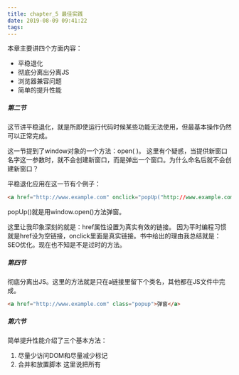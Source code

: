 ```yaml
---
title: chapter_5 最佳实践
date: 2019-08-09 09:41:22
tags:
---
```

本章主要讲四个方面内容：

* 平稳退化
* 彻底分离出分离JS
* 浏览器兼容问题
* 简单的提升性能

##### 第二节
这节讲平稳退化，就是所即使运行代码时候某些功能无法使用，但最基本操作仍然可以正常完成。

这一节提到了window对象的一个方法：open( )。
这里有个疑惑，当提供新窗口名字这一参数时，就不会创建新窗口，而是弹出一个窗口。为什么命名后就不会创建新窗口？

平稳退化应用在这一节有个例子：
```html
<a href="http://www.example.com" onclick="popUp("http://www.example.com");return false;">弹窗</a>
```
popUp()就是用window.open()方法弹窗。

这里让我印象深刻的就是：href属性设置为真实有效的链接。
因为平时编程习惯就是href设为空链接，onclick里面是真实链接。书中给出的理由我总结就是：SEO优化。现在也不知是不是过时的方法。

##### 第四节
彻底分离出JS。这里的方法就是只在a链接里留下个类名，其他都在JS文件中完成。

```html
<a href="http://www.example.com" class="popup">弹窗</a>
```
##### 第六节
简单提升性能介绍了三个基本方法：

1. 尽量少访问DOM和尽量减少标记
2. 合并和放置脚本
这里说把所有<script>标签都放在</body>标记之前，不知道是不是过时了，没见到这样的。
3. 使用压缩工具压缩脚本。